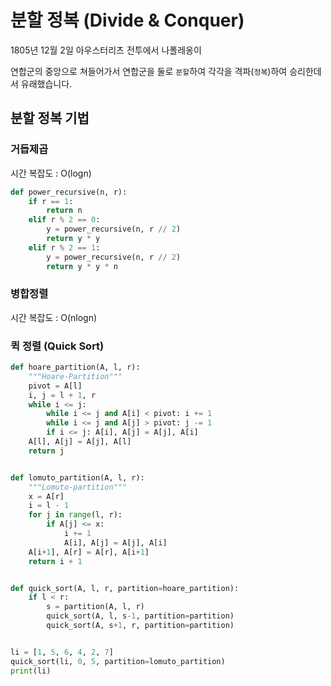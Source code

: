 # 분할 정복 (Divide & Conquer)

1805년 12월 2일 아우스터리츠 전투에서 나폴레옹이

연합군의 중앙으로 쳐들어가서 연합군을 둘로 `분할`하여 각각을 격파(`정복`)하여 승리한데서 유래했습니다.



## 분할 정복 기법

### 거듭제곱

시간 복잡도 : O(logn)

```python
def power_recursive(n, r):
    if r == 1:
        return n
    elif r % 2 == 0:
        y = power_recursive(n, r // 2)
        return y * y
    elif r % 2 == 1:
        y = power_recursive(n, r // 2)
        return y * y * n
```



### 병합정렬

시간 복잡도 : O(nlogn)



### 퀵 정렬 (Quick Sort)

```python
def hoare_partition(A, l, r):
    """Hoare-Partition"""
    pivot = A[l]
    i, j = l + 1, r
    while i <= j:
        while i <= j and A[i] < pivot: i += 1
        while i <= j and A[j] > pivot: j -= 1
        if i <= j: A[i], A[j] = A[j], A[i]
    A[l], A[j] = A[j], A[l]
    return j


def lomuto_partition(A, l, r):
    """Lomuto-partition"""
    x = A[r]
    i = l - 1
    for j in range(l, r):
        if A[j] <= x:
            i += 1
            A[i], A[j] = A[j], A[i]
    A[i+1], A[r] = A[r], A[i+1]
    return i + 1


def quick_sort(A, l, r, partition=hoare_partition):
    if l < r:
        s = partition(A, l, r)
        quick_sort(A, l, s-1, partition=partition)
        quick_sort(A, s+1, r, partition=partition)


li = [1, 5, 6, 4, 2, 7]
quick_sort(li, 0, 5, partition=lomuto_partition)
print(li)
```



